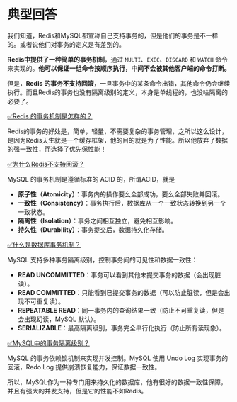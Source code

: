 # 典型回答


我们知道，Redis和MySQL都宣称自己支持事务的，但是他们的事务是不一样的。或者说他们对事务的定义是有差别的。



**Redis中提供了一种简单的事务机制**，通过 `MULTI`、`EXEC`、`DISCARD` 和 `WATCH` 命令来实现的。**他可以保证一组命令按顺序执行，中间不会被其他客户端的命令打断。**



但是，**Redis 的事务不支持回滚**，一旦事务中的某条命令出错，其他命令仍会继续执行。而且Redis的事务也没有隔离级别的定义，本身是单线程的，也没啥隔离的必要了。



[✅Redis 的事务机制是怎样的？](https://www.yuque.com/hollis666/qyhor6/xxxz79)



Redis的事务的好处是，简单，轻量，不需要复杂的事务管理，之所以这么设计，是因为Redis天生就是一个缓存框架，他的目的就是为了性能。所以他放弃了数据的强一致性，而选择了优先保性能！



[✅为什么Redis不支持回滚？](https://www.yuque.com/hollis666/qyhor6/gt0qpqluiwb7bg70)





MySQL 的事务机制是遵循标准的 ACID 的，所谓ACID，就是

+ **原子性（Atomicity）**：事务内的操作要么全部成功，要么全部失败并回滚。
+ **一致性（Consistency）**：事务执行后，数据库从一个一致状态转换到另一个一致状态。
+ **隔离性（Isolation）**：事务之间相互独立，避免相互影响。
+ **持久性（Durability）**：事务提交后，数据持久化存储。



[✅什么是数据库事务机制？](https://www.yuque.com/hollis666/qyhor6/bvelw3)



MySQL 支持多种事务隔离级别，控制事务间的可见性和数据一致性：

+ **READ UNCOMMITTED**：事务可以看到其他未提交事务的数据（会出现脏读）。
+ **READ COMMITTED**：只能看到已提交事务的数据（可以防止脏读，但是会出现不可重复读）。
+ **REPEATABLE READ**：同一事务内的查询结果一致（防止不可重复读，但是会出现幻读，MySQL 默认）。
+ **SERIALIZABLE**：最高隔离级别，事务完全串行化执行（防止所有读现象）。



[✅MySQL中的事务隔离级别？](https://www.yuque.com/hollis666/qyhor6/ytxaew)



MySQL 的事务依赖锁机制来实现并发控制。MySQL 使用 Undo Log 实现事务的回滚，Redo Log 提供崩溃恢复能力，保证数据一致性。



所以，MySQL作为一种专门用来持久化的数据库，他有很好的数据一致性保障，并且有强大的并发支持，但是它的性能不如Redis。





